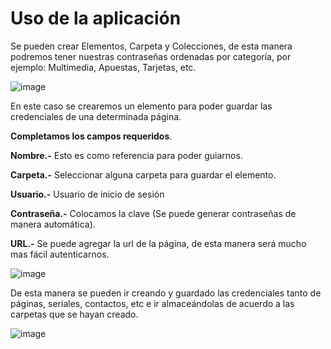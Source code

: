 # Uso de la aplicación #

Se pueden crear Elementos, Carpeta y Colecciones, de esta manera podremos tener nuestras contraseñas ordenadas por categoría, por ejemplo: Multimedia, Apuestas, Tarjetas, etc.

![image](https://rms-api-alpha.dsroma.info/v1/q/12S-WDI.goal-image)

En este caso se crearemos un elemento para poder guardar las credenciales de una determinada página.

**Completamos los campos requeridos**.</span>

**Nombre.-**</span> Esto es como referencia para poder guiarnos.

**Carpeta.-**</span> Seleccionar alguna carpeta para guardar el elemento.

**Usuario.-**</span> Usuario de inicio de sesión

**Contraseña.-**</span> Colocamos la clave (Se puede generar contraseñas de manera automática).

**URL.-**</span> Se puede agregar la url de la página, de esta manera será mucho mas fácil autenticarnos.

![image](https://rms-api-alpha.dsroma.info/v1/q/ZRJ-sf.goal-image)

De esta manera se pueden ir creando y guardado las credenciales tanto de páginas, seriales, contactos, etc e ir almaceándolas de acuerdo a las carpetas que se hayan creado.

![image](https://rms-api-alpha.dsroma.info/v1/q/pgA-qu.goal-image)
